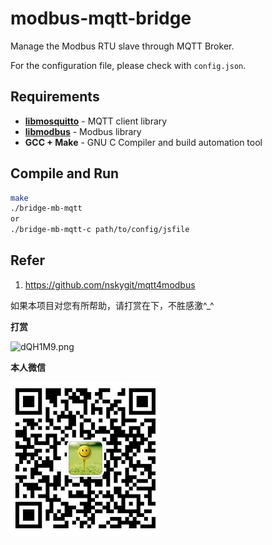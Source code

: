 # modbus-mqtt-bridge
Manage the Modbus RTU slave through MQTT Broker.

For the configuration file, please check with `config.json`.

## Requirements
* [**libmosquitto**](https://mosquitto.org/man/libmosquitto-3.html) - MQTT client library
* [**libmodbus**](http://libmodbus.org/) - Modbus library
* **GCC + Make** - GNU C Compiler and build automation tool

## Compile and Run

```bash
make
./bridge-mb-mqtt
or
./bridge-mb-mqtt-c path/to/config/jsfile
```


## Refer
1. https://github.com/nskygit/mqtt4modbus

如果本项目对您有所帮助，请打赏在下，不胜感激^_^

**打赏**

![dQH1M9.png](https://s1.ax1x.com/2020/08/19/dQH1M9.png)

**本人微信**

![image](./img/wx.jpg)
